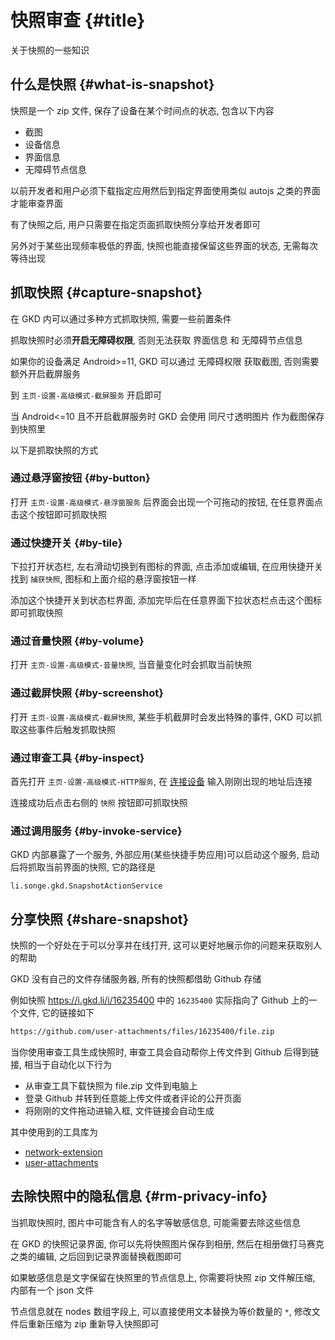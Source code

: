 # 快照审查 {#title}

关于快照的一些知识

## 什么是快照 {#what-is-snapshot}

快照是一个 zip 文件, 保存了设备在某个时间点的状态, 包含以下内容

- 截图
- 设备信息
- 界面信息
- 无障碍节点信息

以前开发者和用户必须下载指定应用然后到指定界面使用类似 autojs 之类的界面才能审查界面

有了快照之后, 用户只需要在指定页面抓取快照分享给开发者即可

另外对于某些出现频率极低的界面, 快照也能直接保留这些界面的状态, 无需每次等待出现

## 抓取快照 {#capture-snapshot}

在 GKD 内可以通过多种方式抓取快照, 需要一些前置条件

抓取快照时必须**开启无障碍权限**, 否则无法获取 界面信息 和 无障碍节点信息

如果你的设备满足 Android>=11, GKD 可以通过 无障碍权限 获取截图, 否则需要额外开启截屏服务

到 `主页-设置-高级模式-截屏服务` 开启即可

当 Android<=10 且不开启截屏服务时 GKD 会使用 同尺寸透明图片 作为截图保存到快照里

以下是抓取快照的方式

### 通过悬浮窗按钮 {#by-button}

打开 `主页-设置-高级模式-悬浮窗服务` 后界面会出现一个可拖动的按钮, 在任意界面点击这个按钮即可抓取快照

### 通过快捷开关 {#by-tile}

下拉打开状态栏, 左右滑动切换到有图标的界面, 点击添加或编辑, 在应用快捷开关找到 `捕获快照`, 图标和上面介绍的悬浮窗按钮一样

添加这个快捷开关到状态栏界面, 添加完毕后在任意界面下拉状态栏点击这个图标即可抓取快照

### 通过音量快照 {#by-volume}

打开 `主页-设置-高级模式-音量快照`, 当音量变化时会抓取当前快照

### 通过截屏快照 {#by-screenshot}

打开 `主页-设置-高级模式-截屏快照`, 某些手机截屏时会发出特殊的事件, GKD 可以抓取这些事件后触发抓取快照

### 通过审查工具 {#by-inspect}

首先打开 `主页-设置-高级模式-HTTP服务`, 在 [连接设备](https://i.gkd.li/device) 输入刚刚出现的地址后连接

连接成功后点击右侧的 `快照` 按钮即可抓取快照

### 通过调用服务 {#by-invoke-service}

GKD 内部暴露了一个服务, 外部应用(某些快捷手势应用)可以启动这个服务, 启动后将抓取当前界面的快照, 它的路径是

```text
li.songe.gkd.SnapshotActionService
```

## 分享快照 {#share-snapshot}

快照的一个好处在于可以分享并在线打开, 这可以更好地展示你的问题来获取别人的帮助

GKD 没有自己的文件存储服务器, 所有的快照都借助 Github 存储

例如快照 <https://i.gkd.li/i/16235400> 中的 `16235400` 实际指向了 Github 上的一个文件, 它的链接如下

```txt
https://github.com/user-attachments/files/16235400/file.zip
```

当你使用审查工具生成快照时, 审查工具会自动帮你上传文件到 Github 后得到链接, 相当于自动化以下行为

- 从审查工具下载快照为 file.zip 文件到电脑上
- 登录 Github 并转到任意能上传文件或者评论的公开页面
- 将刚刚的文件拖动进输入框, 文件链接会自动生成

其中使用到的工具库为

- [network-extension](https://github.com/gkd-kit/network-extension)
- [user-attachments](https://github.com/lisonge/user-attachments)

## 去除快照中的隐私信息 {#rm-privacy-info}

当抓取快照时, 图片中可能含有人的名字等敏感信息, 可能需要去除这些信息

在 GKD 的快照记录界面, 你可以先将快照图片保存到相册, 然后在相册做打马赛克之类的编辑, 之后回到记录界面替换截图即可

如果敏感信息是文字保留在快照里的节点信息上, 你需要将快照 zip 文件解压缩, 内部有一个 json 文件

节点信息就在 nodes 数组字段上, 可以直接使用文本替换为等价数量的 `*`, 修改文件后重新压缩为 zip 重新导入快照即可
